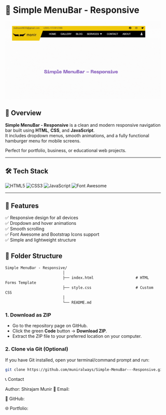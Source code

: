# 📝 Simple MenuBar - Responsive

![Project Banner](./assets/img/banner.gif)

## 🧭 Overview  

**Simple MenuBar - Responsive** is a clean and modern responsive navigation bar built using **HTML**, **CSS**, and **JavaScript**.  
It includes dropdown menus, smooth animations, and a fully functional hamburger menu for mobile screens.

Perfect for portfolio, business, or educational web projects.

---

## 🛠️ Tech Stack  

![HTML5](https://img.shields.io/badge/HTML5-orange?logo=html5)
![CSS3](https://img.shields.io/badge/CSS3-blue?logo=css3)
![JavaScript](https://img.shields.io/badge/JavaScript-ES6-yellow?logo=javascript)
![Font Awesome](https://img.shields.io/badge/FontAwesome-6-blue?logo=fontawesome)


---

## 🚀 Features  

✅ Responsive design for all devices  
✅ Dropdown and hover animations  
✅ Smooth scrolling  
✅ Font Awesome and Bootstrap Icons support  
✅ Simple and lightweight structure  

## 📂 Folder Structure

```plaintext
Simple MenuBar - Responsive/
                          │
                          ├── index.html                   # HTML Forms Template
                          ├── style.css                    # Custom CSS
                          │
                          └── README.md
```
### 1. Download as ZIP
- Go to the repository page on GitHub.  
- Click the green **Code** button → **Download ZIP**.  
- Extract the ZIP file to your preferred location on your computer.

### 2. Clone via Git (Optional)
If you have Git installed, open your terminal/command prompt and run:  
```bash
git clone https://github.com/muniralways/Simple-MenuBar---Responsive.git

```

📞 Contact

Author: Shirajam Munir
📧 Email: 

🐙 GitHub:

🌐 Portfolio: 
